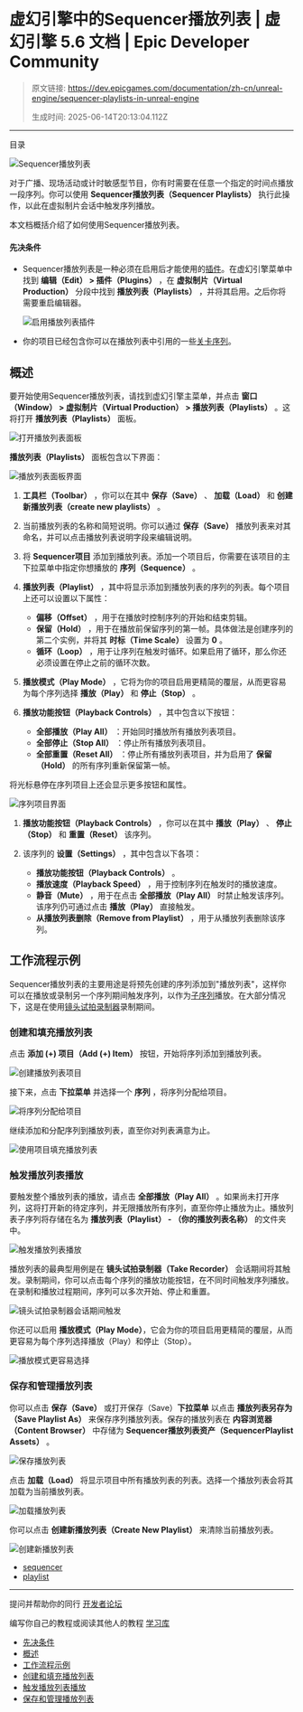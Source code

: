 # 虚幻引擎中的Sequencer播放列表 | 虚幻引擎 5.6 文档 | Epic Developer Community

> 原文链接: https://dev.epicgames.com/documentation/zh-cn/unreal-engine/sequencer-playlists-in-unreal-engine
> 
> 生成时间: 2025-06-14T20:13:04.112Z

---

目录

![Sequencer播放列表](https://dev.epicgames.com/community/api/documentation/image/d6b70a6a-46cf-4683-ae8c-7315fc96323a?resizing_type=fill&width=1920&height=335)

对于广播、现场活动或计时敏感型节目，你有时需要在任意一个指定的时间点播放一段序列。你可以使用 **Sequencer播放列表（Sequencer Playlists）** 执行此操作，以此在虚拟制片会话中触发序列播放。

本文档概括介绍了如何使用Sequencer播放列表。

#### 先决条件

-   Sequencer播放列表是一种必须在启用后才能使用的[插件](/documentation/zh-cn/unreal-engine/working-with-plugins-in-unreal-engine)。在虚幻引擎菜单中找到 **编辑（Edit） > 插件（Plugins）** ，在 **虚拟制片（Virtual Production）** 分段中找到 **播放列表（Playlists）** ，并将其启用。之后你将需要重启编辑器。
    
    ![启用播放列表插件](https://d1iv7db44yhgxn.cloudfront.net/documentation/images/e56c2cf3-579e-4105-bedd-87bff2ed95f5/plugin.png)
    
-   你的项目已经包含你可以在播放列表中引用的一些[关卡序列](/documentation/zh-cn/unreal-engine/unreal-engine-sequencer-movie-tool-overview)。

## 概述

要开始使用Sequencer播放列表，请找到虚幻引擎主菜单，并点击 **窗口（Window） > 虚拟制片（Virtual Production） > 播放列表（Playlists）** 。这将打开 **播放列表（Playlists）** 面板。

![打开播放列表面板](https://d1iv7db44yhgxn.cloudfront.net/documentation/images/24f7f973-ebc7-420c-a148-f4ec024fc6e0/overview1.png)

**播放列表（Playlists）** 面板包含以下界面：

![播放列表面板界面](https://d1iv7db44yhgxn.cloudfront.net/documentation/images/0ab5091e-194b-45b7-ad07-a79130c596c8/overview2.png)

1.  **工具栏（Toolbar）** ，你可以在其中 **保存（Save）** 、 **加载（Load）** 和 **创建新播放列表（create new playlists）** 。
2.  当前播放列表的名称和简短说明。你可以通过 **保存（Save）** 播放列表来对其命名，并可以点击播放列表说明字段来编辑说明。
3.  将 **Sequencer项目** 添加到播放列表。添加一个项目后，你需要在该项目的主下拉菜单中指定你想播放的 **序列（Sequence）** 。
4.  **播放列表（Playlist）** ，其中将显示添加到播放列表的序列的列表。每个项目上还可以设置以下属性：
    
    -   **偏移（Offset）** ，用于在播放时控制序列的开始和结束剪辑。
    -   **保留（Hold）** ，用于在播放前保留序列的第一帧。具体做法是创建序列的第二个实例，并将其 **时标（Time Scale）** 设置为 **0** 。
    -   **循环（Loop）** ，用于让序列在触发时循环。如果启用了循环，那么你还必须设置在停止之前的循环次数。
    
5.  **播放模式（Play Mode）** ，它将为你的项目启用更精简的覆层，从而更容易为每个序列选择 **播放（Play）** 和 **停止（Stop）** 。
6.  **播放功能按钮（Playback Controls）** ，其中包含以下按钮：
    
    -   **全部播放（Play All）** ：开始同时播放所有播放列表项目。
    -   **全部停止（Stop All）** ：停止所有播放列表项目。
    -   **全部重置（Reset All）** ：停止所有播放列表项目，并为启用了 **保留（Hold）** 的所有序列重新保留第一帧。
    

将光标悬停在序列项目上还会显示更多按钮和属性。

![序列项目界面](https://d1iv7db44yhgxn.cloudfront.net/documentation/images/0a16983c-2ab3-4a49-af39-ad0ac81d84ab/overview3.png)

1.  **播放功能按钮（Playback Controls）** ，你可以在其中 **播放（Play）** 、 **停止（Stop）** 和 **重置（Reset）** 该序列。
2.  该序列的 **设置（Settings）** ，其中包含以下各项：
    
    -   **播放功能按钮（Playback Controls）** 。
    -   **播放速度（Playback Speed）** ，用于控制序列在触发时的播放速度。
    -   **静音（Mute）** ，用于在点击 **全部播放（Play All）** 时禁止触发该序列。该序列仍可通过点击 **播放（Play）** 直接触发。
    -   **从播放列表删除（Remove from Playlist）** ，用于从播放列表删除该序列。
    

## 工作流程示例

Sequencer播放列表的主要用途是将预先创建的序列添加到"播放列表"，这样你可以在播放或录制另一个序列期间触发序列，以作为[子序列](/documentation/zh-cn/unreal-engine/cinematic-subscequences-track-in-unreal-engine)播放。在大部分情况下，这是在使用[镜头试拍录制器](/documentation/zh-cn/unreal-engine/take-recorder-in-unreal-engine)录制期间。

### 创建和填充播放列表

点击 **添加 (+) 项目（Add (+) Item）** 按钮，开始将序列添加到播放列表。

![创建播放列表项目](https://d1iv7db44yhgxn.cloudfront.net/documentation/images/b8527044-373b-499c-ba65-d2b74fa98a35/create1.png)

接下来，点击 **下拉菜单** 并选择一个 **序列** ，将序列分配给项目。

![将序列分配给项目](https://d1iv7db44yhgxn.cloudfront.net/documentation/images/52678ab4-9b90-4916-ade2-a9b37329ce2d/create2.png)

继续添加和分配序列到播放列表，直至你对列表满意为止。

![使用项目填充播放列表](https://d1iv7db44yhgxn.cloudfront.net/documentation/images/c7ebe377-ccc5-41ea-91aa-deb0fdbfa62d/create3.png)

### 触发播放列表播放

要触发整个播放列表的播放，请点击 **全部播放（Play All）** 。如果尚未打开序列，这将打开新的待定序列，并无限播放所有序列，直至你停止播放为止。播放列表子序列将存储在名为 **播放列表（Playlist） - （你的播放列表名称）** 的文件夹中。

![触发播放列表播放](https://d1iv7db44yhgxn.cloudfront.net/documentation/images/95c49d57-05b2-4da6-8147-bdb2b8a1ae4f/trigger1.gif)

播放列表的最典型用例是在 **镜头试拍录制器（Take Recorder）** 会话期间将其触发。录制期间，你可以点击每个序列的播放功能按钮，在不同时间触发序列播放。在录制和播放过程期间，序列可以多次开始、停止和重置。

![镜头试拍录制器会话期间触发](https://d1iv7db44yhgxn.cloudfront.net/documentation/images/7b4a2b47-14b6-401d-b60b-642234d270f0/trigger2.gif)

你还可以启用 **播放模式（Play Mode）**，它会为你的项目启用更精简的覆层，从而更容易为每个序列选择播放（Play）和停止（Stop）。

![播放模式更容易选择](https://d1iv7db44yhgxn.cloudfront.net/documentation/images/f71c4af9-d362-43d9-b79d-75a9779fe375/trigger3.gif)

### 保存和管理播放列表

你可以点击 **保存（Save）** 或打开保存（Save）**下拉菜单** 以点击 **播放列表另存为（Save Playlist As）** 来保存序列播放列表。保存的播放列表在 **内容浏览器（Content Browser）** 中存储为 **Sequencer播放列表资产（SequencerPlaylist Assets）** 。

![保存播放列表](https://d1iv7db44yhgxn.cloudfront.net/documentation/images/45b9b91a-af45-4811-b5ad-25d424b98846/manage1.png)

点击 **加载（Load）** 将显示项目中所有播放列表的列表。选择一个播放列表会将其加载为当前播放列表。

![加载播放列表](https://d1iv7db44yhgxn.cloudfront.net/documentation/images/7bc44c4a-7c19-420c-86d9-580569d694ae/manage2.png)

你可以点击 **创建新播放列表（Create New Playlist）** 来清除当前播放列表。

![创建新播放列表](https://d1iv7db44yhgxn.cloudfront.net/documentation/images/25debc18-da1c-46f1-942b-d63e6bf22f85/manage3.png)

-   [sequencer](https://dev.epicgames.com/community/search?query=sequencer)
-   [playlist](https://dev.epicgames.com/community/search?query=playlist)

* * *

提问并帮助你的同行 [开发者论坛](https://forums.unrealengine.com/categories?tag=unreal-engine)

编写你自己的教程或阅读其他人的教程 [学习库](https://dev.epicgames.com/community/unreal-engine/learning)

-   [先决条件](/documentation/zh-cn/unreal-engine/sequencer-playlists-in-unreal-engine#%E5%85%88%E5%86%B3%E6%9D%A1%E4%BB%B6)
-   [概述](/documentation/zh-cn/unreal-engine/sequencer-playlists-in-unreal-engine#%E6%A6%82%E8%BF%B0)
-   [工作流程示例](/documentation/zh-cn/unreal-engine/sequencer-playlists-in-unreal-engine#%E5%B7%A5%E4%BD%9C%E6%B5%81%E7%A8%8B%E7%A4%BA%E4%BE%8B)
-   [创建和填充播放列表](/documentation/zh-cn/unreal-engine/sequencer-playlists-in-unreal-engine#%E5%88%9B%E5%BB%BA%E5%92%8C%E5%A1%AB%E5%85%85%E6%92%AD%E6%94%BE%E5%88%97%E8%A1%A8)
-   [触发播放列表播放](/documentation/zh-cn/unreal-engine/sequencer-playlists-in-unreal-engine#%E8%A7%A6%E5%8F%91%E6%92%AD%E6%94%BE%E5%88%97%E8%A1%A8%E6%92%AD%E6%94%BE)
-   [保存和管理播放列表](/documentation/zh-cn/unreal-engine/sequencer-playlists-in-unreal-engine#%E4%BF%9D%E5%AD%98%E5%92%8C%E7%AE%A1%E7%90%86%E6%92%AD%E6%94%BE%E5%88%97%E8%A1%A8)